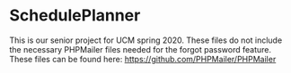 # SchedulePlanner
This is our senior project for UCM spring 2020.
These files do not include the necessary PHPMailer files needed for the forgot password feature.
These files can be found here: https://github.com/PHPMailer/PHPMailer
